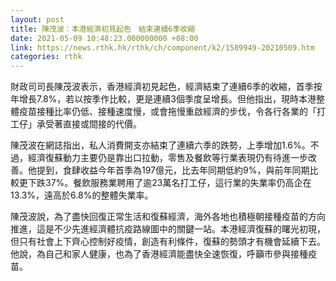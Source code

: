 ```yaml
---
layout: post
title: 陳茂波︰本港經濟初見起色　結束連續6季收縮
date: 2021-05-09 10:48:23.000000000 +08:00
link: https://news.rthk.hk/rthk/ch/component/k2/1589949-20210509.htm
categories: rthk
---
```


財政司司長陳茂波表示，香港經濟初見起色，經濟結束了連續6季的收縮，首季按年增長7.8%，若以按季作比較，更是連續3個季度呈增長。但他指出，現時本港整體疫苗接種比率仍低、接種速度慢，或會拖慢重啟經濟的步伐，令各行各業的「打工仔」承受著直接或間接的代價。

陳茂波在網誌指出，私人消費開支亦結束了連續六季的跌勢，上季增加1.6%。不過，經濟復蘇動力主要仍是靠出口拉動，零售及餐飲等行業表現仍有待進一步改善。他提到，食肆收益今年首季為197億元，比去年同期低約9%，與前年同期比較更下跌37%。餐飲服務業聘用了逾23萬名打工仔，這行業的失業率仍高企在13.3%，遠高於6.8%的整體失業率。

陳茂波說，為了盡快回復正常生活和復蘇經濟，海外各地也積極朝接種疫苗的方向推進，這是不少先進經濟體抗疫路線圖中的關鍵一站。本港經濟復蘇的曙光初現，但只有社會上下齊心控制好疫情，創造有利條件，復蘇的勢頭才有機會延續下去。他說，為自己和家人健康，也為了香港經濟能盡快全速恢復，呼籲市參與接種疫苗。
